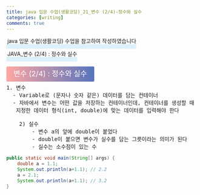 ```yaml
---
title: java 입문 수업(생활코딩)_21_변수 (2/4)-정수와 실수
categories: [writing] 
comments: true
---
```

<p><span style="border-bottom: 12px solid #dcf1fb; padding: 0 0 0 0.2em;">java 입문 수업(생활코딩) 수업을 참고하여 작성하였습니다</span></p>
<p><span style="border-bottom: 12px solid #dcf1fb; padding: 0 0 0 0.2em;">JAVA_변수 (2/4) : 정수와 실수</span></p>

<html lang="en">
<head>
    <meta charset="UTF-8">
    <title>정의</title>
</head>
<body>

<pre>
</pre>

<p><span style="background: linear-gradient(to right, #ffa7a3, #5673bd); padding: 0.43em 1em; font-size: 19px; border-radius: 3px; color: #ffffff;">변수 (2/4) : 정수와 실수</span></p>

<pre>
1. 변수
  - Variable로 (문자나 숫자 같은) 데이터를 담는 컨테이너
  - 자바에서 변수는 어떤 값을 저장하는 컨테이너인데, 컨테이너를 생성할 때 
   지정한 데이터 형식(int, double)에 맞는 데이터를 입력해야 한다
   
	2) 실수
		- 변수 a의 앞에 double이 붙었다
		- double이 붙으면 변수가 실수를 담는 그릇이라는 의미가 된다
		- 실수는 소수점이 있는 수
</pre>
</body>
</html>


```java
public static void main(String[] args) {
	double a = 1.1; 
	System.out.println(a+1.1); // 2.2
	a = 2.1; 
	System.out.println(a+1.1); // 3.2
}
```